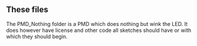 ## These files

The PMD_Nothing folder is a PMD which does nothing but wink the LED. It does however have license and other code all sketches should have or with which they should begin. 